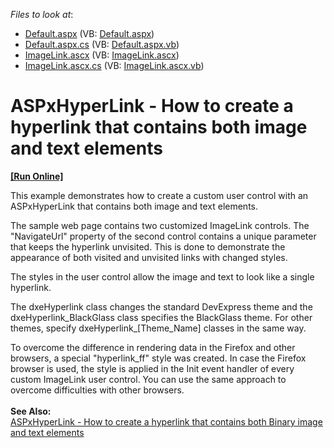 <!-- default file list -->
*Files to look at*:

* [Default.aspx](./CS/WebSite/Default.aspx) (VB: [Default.aspx](./VB/WebSite/Default.aspx))
* [Default.aspx.cs](./CS/WebSite/Default.aspx.cs) (VB: [Default.aspx.vb](./VB/WebSite/Default.aspx.vb))
* [ImageLink.ascx](./CS/WebSite/ImageLink.ascx) (VB: [ImageLink.ascx](./VB/WebSite/ImageLink.ascx))
* [ImageLink.ascx.cs](./CS/WebSite/ImageLink.ascx.cs) (VB: [ImageLink.ascx.vb](./VB/WebSite/ImageLink.ascx.vb))
<!-- default file list end -->
# ASPxHyperLink - How to create a hyperlink that contains both image and text elements
<!-- run online -->
**[[Run Online]](https://codecentral.devexpress.com/e4972/)**
<!-- run online end -->


<p>This example demonstrates how to create a custom user control with an ASPxHyperLink that contains both image and text elements.</p>
<p>The sample web page contains two customized ImageLink controls. The "NavigateUrl" property of the second control contains a unique parameter that keeps the hyperlink unvisited. This is done to demonstrate the appearance of both visited and unvisited links with changed styles.</p>
<p>The styles in the user control allow the image and text to look like a single hyperlink.</p>
<p>The dxeHyperlink class changes the standard DevExpress theme and the dxeHyperlink_BlackGlass class specifies the BlackGlass theme. For other themes, specify dxeHyperlink_[Theme_Name] classes in the same way.</p>
<p>To overcome the difference in rendering data in the Firefox and other browsers, a special "hyperlink_ff" style was created. In case the Firefox browser is used, the style is applied in the Init event handler of every custom ImageLink user control. You can use the same approach to overcome difficulties with other browsers.<br /><br /><strong>See Also:</strong><br /><a href="https://www.devexpress.com/Support/Center/p/T191115">ASPxHyperLink - How to create a hyperlink that contains both Binary image and text elements</a></p>

<br/>


